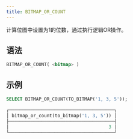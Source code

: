 ```yaml
---
title: BITMAP_OR_COUNT
---
```


计算位图中设置为1的位数，通过执行逻辑OR操作。

## 语法

```sql
BITMAP_OR_COUNT( <bitmap> )
```

## 示例

```sql
SELECT BITMAP_OR_COUNT(TO_BITMAP('1, 3, 5'));

┌───────────────────────────────────────┐
│ bitmap_or_count(to_bitmap('1, 3, 5')) │
├───────────────────────────────────────┤
│                                     3 │
└───────────────────────────────────────┘
```